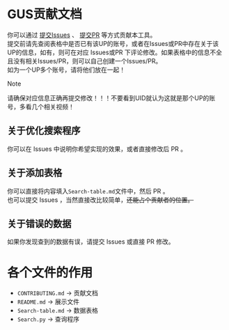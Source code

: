 # GUS贡献文档
你可以通过 [提交Issues](https://github.com/DuckDuckStudio/GenshinImpact-UP-Search/issues) 、 [提交PR](https://github.com/DuckDuckStudio/GenshinImpact-UP-Search/pulls) 等方式贡献本工具。  
提交前请先查阅表格中是否已有该UP的账号，或者在Issues或PR中存在关于该UP的信息，如有，则可在对应 Issues或PR 下评论修改。如果表格中的信息不全且没有相关Issues/PR，则可以自己创建一个Issues/PR。  
如为一个UP多个账号，请将他们放在一起！  

> [!NOTE]
> 请确保对应信息正确再提交修改！！！不要看到UID就认为这就是那个UP的账号，多看几个相关视频！  

## 关于优化搜索程序
你可以在 Issues 中说明你希望实现的效果，或者直接修改后 PR 。  

## 关于添加表格
你可以直接将内容填入`Search-table.md`文件中，然后 PR 。  
也可以提交 Issues ，当然直接改比较简单，~~还能占个贡献者的位置。~~  

## 关于错误的数据
如果你发现查到的数据有误，请提交 Issues 或直接 PR 修改。  

# 各个文件的作用
- `CONTRIBUTING.md` → 贡献文档
- `README.md` → 展示文件
- `Search-table.md` → 数据表格
- `Search.py` → 查询程序